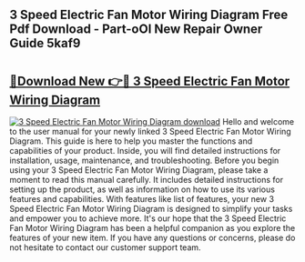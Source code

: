 ## 3 Speed Electric Fan Motor Wiring Diagram Free Pdf Download - Part-oOI New Repair Owner Guide 5kaf9

# <h2><a href="http://dfmi6u.blite.top/?on=3+Speed+Electric+Fan+Motor+Wiring+Diagram">🔗Download New 👉🔴 3 Speed Electric Fan Motor Wiring Diagram</a></h2>

[![3 Speed Electric Fan Motor Wiring Diagram download](https://i.imgur.com/lujVjoI.png)](http://dfmi6u.blite.top/?on=3+Speed+Electric+Fan+Motor+Wiring+Diagram)
Hello and welcome to the user manual for your newly linked 3 Speed Electric Fan Motor Wiring Diagram. This guide is here to help you master the functions and capabilities of your product. Inside, you will find detailed instructions for installation, usage, maintenance, and troubleshooting. Before you begin using your 3 Speed Electric Fan Motor Wiring Diagram, please take a moment to read this manual carefully. It includes detailed instructions for setting up the product, as well as information on how to use its various features and capabilities. With features like list of features, your new 3 Speed Electric Fan Motor Wiring Diagram is designed to simplify your tasks and empower you to achieve more. It's our hope that the 3 Speed Electric Fan Motor Wiring Diagram has been a helpful companion as you explore the features of your new item. If you have any questions or concerns, please do not hesitate to contact our customer support team.
